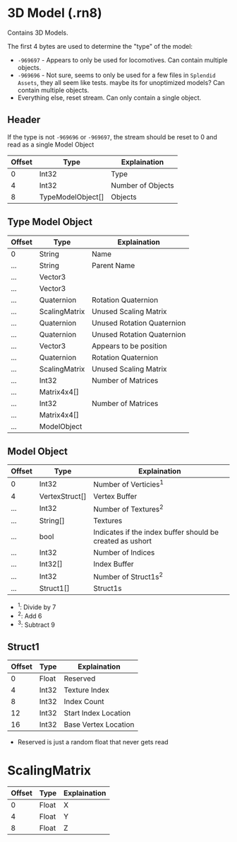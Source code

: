 # 3D Model (.rn8)

Contains 3D Models.

The first 4 bytes are used to determine the "type" of the model:
  - `-969697` - Appears to only be used for locomotives. Can contain multiple objects.
  - `-969696` - Not sure, seems to only be used for a few files in `Splendid Assets`, they all seem like tests. maybe its for unoptimized models? Can contain multiple objects.
  - Everything else, reset stream. Can only contain a single object.


## Header
If the type is not `-969696` or `-969697`, the stream should be reset to 0 and read as a single Model Object

| Offset | Type              | Explaination                        |
| ------ | ----------------- |------------------------------------ |
| 0      | Int32             | Type                                |
| 4      | Int32             | Number of Objects                   |
| 8      | TypeModelObject[] | Objects                             |


## Type Model Object

| Offset | Type          | Explaination                        |
| ------ | ------------- |------------------------------------ |
| 0      | String        | Name                                |
| ...    | String        | Parent Name                         |
| ...    | Vector3       |                                     |
| ...    | Vector3       |                                     |
| ...    | Quaternion    | Rotation Quaternion                 |
| ...    | ScalingMatrix | Unused Scaling Matrix               |
| ...    | Quaternion    | Unused Rotation Quaternion          |
| ...    | Quaternion    | Unused Rotation Quaternion          |
| ...    | Vector3       | Appears to be position              |
| ...    | Quaternion    | Rotation Quaternion                 |
| ...    | ScalingMatrix | Unused Scaling Matrix               |
| ...    | Int32         | Number of Matrices                  |
| ...    | Matrix4x4[]   |                                     |
| ...    | Int32         | Number of Matrices                  |
| ...    | Matrix4x4[]   |                                     |
| ...    | ModelObject   |                                     |

## Model Object

| Offset | Type         | Explaination                        |
| ------ | ------------ |------------------------------------ |
| 0      | Int32        | Number of Verticies<sup>1</sup>     |
| 4      | VertexStruct[] | Vertex Buffer                     |
| ...    | Int32        | Number of Textures<sup>2</sup>      |
| ...    | String[]     | Textures                            |
| ...    | bool         | Indicates if the index buffer should be created as ushort |
| ...    | Int32        | Number of Indices                   |
| ...    | Int32[]      | Index Buffer                        |
| ...    | Int32        | Number of Struct1s<sup>2</sup>      |
| ...    | Struct1[]    | Struct1s                            |

- <sup>1</sup>: Divide by 7
- <sup>2</sup>: Add 6
- <sup>3</sup>: Subtract 9

## Struct1

| Offset | Type           | Explaination                |
| ------ | -------------- | --------------------------- |
| 0      | Float          | Reserved                    |
| 4      | Int32          | Texture Index               |
| 8      | Int32          | Index Count                 |
| 12     | Int32          | Start Index Location        |
| 16     | Int32          | Base Vertex Location        |

 - Reserved is just a random float that never gets read

# ScalingMatrix

| Offset | Type           | Explaination                |
| ------ | -------------- | --------------------------- |
| 0      | Float          | X                           |
| 4      | Float          | Y                           |
| 8      | Float          | Z                           |